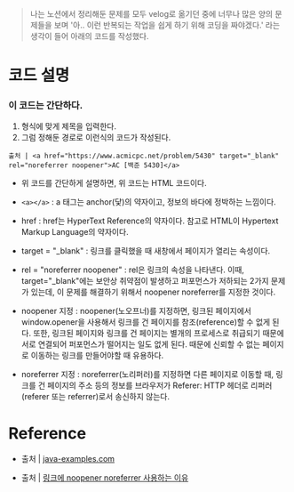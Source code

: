 > 나는 노션에서 정리해둔 문제를 모두 velog로 옮기던 중에 너무나 많은 양의 문제들을 보며 '아.. 이런 반복되는 작업을 쉽게 하기 위해 코딩을 짜야겠다.' 라는 생각이 들어 아래의 코드를 작성했다.

# 코드 설명

### 이 코드는 간단하다. 
1. 형식에 맞게 제목을 입력한다.
 2. 그럼 정해둔 경로로 이런식의 코드가 작성된다.
```
출처 | <a href="https://www.acmicpc.net/problem/5430" target="_blank" rel="noreferrer noopener">AC [백준 5430]</a>
```

- 위 코드를 간단하게 설명하면, 위 코드는 HTML 코드이다.
-  ```<a></a>``` : a 태그는 anchor(닻)의 약자이고, 정보의 바다에 정박하는 느낌이다.
- href : href는 HyperText Reference의 약자이다. 참고로 HTML이 Hypertext Markup Language의 약자이다.
- target = "_blank" : 링크를 클릭했을 때 새창에서 페이지가 열리는 속성이다.
- rel = "noreferrer noopener" : rel은 링크의 속성을 나타낸다. 이때, target="_blank"에는 보안상 취약점이 발생하고 퍼포먼스가 저하되는 2가지 문제가 있는데, 이 문제를 해결하기 위해서 noopener noreferrer를 지정한 것이다.

- noopener 지정 : noopener(노오프너)를 지정하면, 링크된 페이지에서 window.opener을 사용해서 링크를 건 페이지를 참조(reference)할 수 없게 된다. 또한, 링크된 페이지와 링크를 건 페이지는 별개의 프로세스로 취급되기 때문에 서로 연결되어 퍼포먼스가 떨어지는 일도 없게 된다. 때문에 신뢰할 수 없는 페이지로 이동하는 링크를 만들어야할 때 유용하다.
- noreferrer 지정 : noreferrer(노리퍼러)를 지정하면 다른 페이지로 이동할 때, 링크를 건 페이지의 주소 등의 정보를 브라우저가 Referer: HTTP 헤더로 리퍼러(referer 또는 referrer)로서 송신하지 않는다.

# Reference

- 출처 | <a href="https://www.java-examples.com/stringbuffer-file-java-example" target="_blank" rel="noreferrer noopener">java-examples.com</a>

- 출처 | <a href="https://joshua-dev-story.blogspot.com/2020/12/html-rel-noopener-noreferrer.html" target="_blank" rel="noreferrer noopener">링크에 noopener noreferrer 사용하는 이유
</a>
